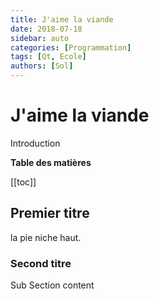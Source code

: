 ```yaml
---
title: J'aime la viande
date: 2018-07-18
sidebar: auto
categories: [Programmation]
tags: [Qt, Ecole]
authors: [Sol]
---
```


# J'aime la viande
<BlogPostMeta/>

Introduction

**Table des matières**

[[toc]]

## Premier titre

la pie niche haut.

### Second titre

Sub Section content
